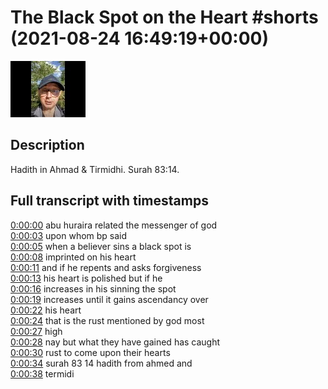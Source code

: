 # The Black Spot on the Heart #shorts (2021-08-24 16:49:19+00:00)

![alt The Black Spot on the Heart #shorts](t-xQ0hG5RGQ.jpg "The Black Spot on the Heart #shorts")

## Description

Hadith in Ahmad & Tirmidhi. Surah 83:14.



## Full transcript with timestamps

[0:00:00](https://youtu.be/t-xQ0hG5RGQ?t=0) abu huraira related the messenger of god  
[0:00:03](https://youtu.be/t-xQ0hG5RGQ?t=3) upon whom bp said  
[0:00:05](https://youtu.be/t-xQ0hG5RGQ?t=5) when a believer sins a black spot is  
[0:00:08](https://youtu.be/t-xQ0hG5RGQ?t=8) imprinted on his heart  
[0:00:11](https://youtu.be/t-xQ0hG5RGQ?t=11) and if he repents and asks forgiveness  
[0:00:13](https://youtu.be/t-xQ0hG5RGQ?t=13) his heart is polished but if he  
[0:00:16](https://youtu.be/t-xQ0hG5RGQ?t=16) increases in his sinning the spot  
[0:00:19](https://youtu.be/t-xQ0hG5RGQ?t=19) increases until it gains ascendancy over  
[0:00:22](https://youtu.be/t-xQ0hG5RGQ?t=22) his heart  
[0:00:24](https://youtu.be/t-xQ0hG5RGQ?t=24) that is the rust mentioned by god most  
[0:00:27](https://youtu.be/t-xQ0hG5RGQ?t=27) high  
[0:00:28](https://youtu.be/t-xQ0hG5RGQ?t=28) nay but what they have gained has caught  
[0:00:30](https://youtu.be/t-xQ0hG5RGQ?t=30) rust to come upon their hearts  
[0:00:34](https://youtu.be/t-xQ0hG5RGQ?t=34) surah 83 14 hadith from ahmed and  
[0:00:38](https://youtu.be/t-xQ0hG5RGQ?t=38) termidi  
